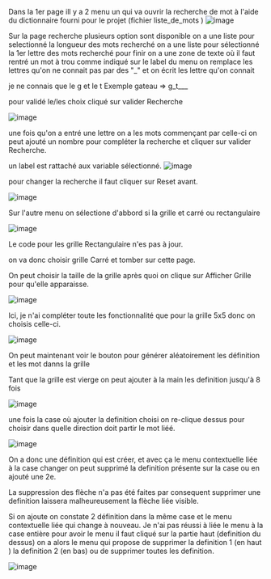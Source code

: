 Dans la 1er page ill y a 2 menu un qui va ouvrir la recherche de mot à l'aide du dictionnaire fourni pour le projet (fichier liste_de_mots ) 
![image](https://github.com/user-attachments/assets/6a179ba1-323f-4b53-bafc-b0d096b0048a)


Sur la page recherche plusieurs option sont disponible 
on a une liste pour selectionné la longueur des mots recherché 
on a une liste pour sélectionné la 1er lettre des mots recherché 
pour finir on a une zone de texte où il faut rentré un mot à trou 
comme indiqué sur le label du menu on remplace les lettres qu'on ne connait pas par des "_" 
et on écrit les lettre qu'on connait 

 je ne connais que le g et le t 
Exemple gateau => g_t___

pour validé le/les choix cliqué sur valider Recherche

![image](https://github.com/user-attachments/assets/d64084af-bc4f-46a7-a40d-ddf3d6c97bfc)

une fois qu'on a entré une lettre on a les mots commençant par celle-ci 
on peut ajouté un nombre pour compléter la recherche et cliquer sur valider Recherche.

un label est rattaché aux variable sélectionné.
![image](https://github.com/user-attachments/assets/51c6d4a1-a891-4aae-946d-09083c3a81b5)


pour changer la recherche il faut cliquer sur Reset avant. 

![image](https://github.com/user-attachments/assets/ea79c4b5-1bd3-4b8c-b76f-75f7519d2374)

Sur l'autre menu on sélectione d'abbord si la grille et carré ou rectangulaire 


![image](https://github.com/user-attachments/assets/db19f9da-2d15-4666-a636-9ffdecf362c9)

Le code pour les grille Rectangulaire n'es pas à jour.

on va donc choisir grille Carré et tomber sur cette page.

On peut choisir la taille de la grille après quoi on clique sur Afficher Grille pour qu'elle  apparaisse.

![image](https://github.com/user-attachments/assets/a4dbde3f-8bec-4219-bdc6-b615e7e2cb70)


Ici, je n'ai compléter toute les fonctionnalité que pour la grille 5x5 donc on choisis celle-ci.

![image](https://github.com/user-attachments/assets/bfa116b6-7aaf-43e1-b777-347f4f66f1e3)

On peut maintenant voir le bouton pour générer aléatoirement les définition et les mot danns la grille

Tant que la grille est vierge on peut ajouter à la main les definition jusqu'à 8 fois 

![image](https://github.com/user-attachments/assets/16d1c621-44a6-4542-b49c-a8bad62ed7bf)

une fois la case où ajouter la definition choisi on re-clique dessus pour choisir dans quelle direction doit partir le mot liéé.

![image](https://github.com/user-attachments/assets/4c7a0cac-4a4e-4067-ab6b-4c9d65cd3c9f)


On a donc une définition qui est créer, et avec ça le menu contextuelle liée à la case changer on peut supprimé la definition présente sur la case ou en ajouté une 2e.

La suppression des flèche n'a pas été faites par consequent supprimer une definition laissera malheureusement la flèche liée visible.

Si on ajoute on constate 2 définition dans la même case et le menu contextuelle liée qui change à nouveau.
Je n'ai pas réussi à liée le menu à la case entière pour avoir le menu il faut cliqué sur la partie haut (definition du dessus)
on a alors le menu qui propose de supprimer la definition 1 (en haut ) la definition 2 (en bas) ou de supprimer toutes les definition.

![image](https://github.com/user-attachments/assets/a5d8a78e-29b5-4bca-9aef-327feafeeef1)



